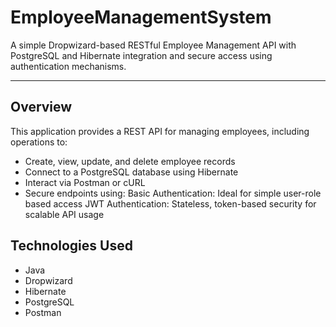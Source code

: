 #  EmployeeManagementSystem

A simple Dropwizard-based RESTful Employee Management API with PostgreSQL and Hibernate integration and secure access using authentication mechanisms.


---

##  Overview

This application provides a REST API for managing employees, including operations to:
- Create, view, update, and delete employee records
- Connect to a PostgreSQL database using Hibernate
- Interact via Postman or cURL
- Secure endpoints using:
Basic Authentication: Ideal for simple user-role based access 
JWT  Authentication: Stateless, token-based security for scalable API usage


## Technologies Used
- Java
- Dropwizard
- Hibernate
- PostgreSQL
- Postman
